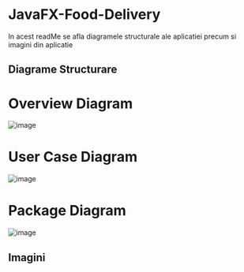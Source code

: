 # JavaFX-Food-Delivery
In acest readMe se afla diagramele structurale ale aplicatiei precum si imagini din aplicatie

## Diagrame Structurare
# Overview Diagram
![image](https://github.com/ilieciprian18/Aplicatie-Food-Delivery-AMSS/assets/61537857/cba2372f-ceed-456d-bbd3-eba7d41884a9)

# User Case Diagram
![image](https://github.com/ilieciprian18/Aplicatie-Food-Delivery-AMSS/assets/61537857/2f345b5d-d70d-4dac-9b9c-e76de5dfba84)

# Package Diagram
![image](https://github.com/ilieciprian18/Aplicatie-Food-Delivery-AMSS/assets/61537857/369f36ad-dc6c-4890-9eed-586d505a175a)



## Imagini

